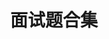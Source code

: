 ---
title: 面试题合集
layout: collection
permalink: /interviews/
collection: interviews
entries_layout: grid
classes: wide
---